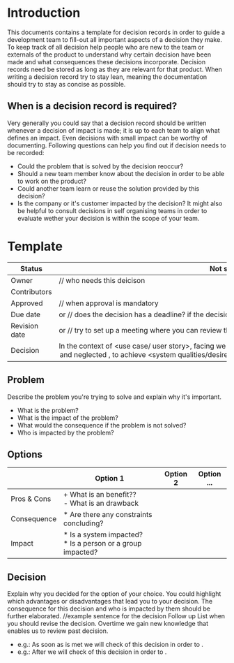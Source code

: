 # Introduction
This documents contains a template for decision records in order to guide a development team to fill-out all important aspects of a decision they make. To
keep track of all decision help people who are new to the team or externals of the product to understand why certain decision have been made and what
consequences these decisions incorporate. Decision records need be stored as long as they are relevant for that product. When writing a decision record try to stay
lean, meaning the documentation should try to stay as concise as possible.
## When is a decision record is required?
Very generally you could say that a decision record should be written whenever a decision of impact is made; it is up to each team to align what defines an
impact. Even decisions with small impact can be worthy of documenting. Following questions can help you find out if decision needs to be recorded:
* Could the problem that is solved by the decision reoccur?
* Should a new team member know about the decision in order to be able to work on the product?
* Could another team learn or reuse the solution provided by this decision?
* Is the company or it's customer impacted by the decision?
It might also be helpful to consult decisions in self organising teams in order to evaluate wether your decision is within the scope of your team.

# Template

| Status        | Not started / In Progress / Decided / Deprecated / Superseded                                                                                                 |
|---------------|---------------------------------------------------------------------------------------------------------------------------------------------------------------|
| Owner         | <owner> // who needs this deicison                                                                                                                            |
| Contributors  | <contributers>                                                                                                                                                |
| Approved      | <approver> // when approval is mandatory                                                                                                                      |
| Due date      | <date> or <event when it needs to be decided> // does the decision has a deadline? if the decision has no urgency, then the decision does not need to be made |
| Revision date | <date> or <event when it needs to be reevaluated> // try to set up a meeting where you can review the decision based on the experience you gained             |
| Decision      | In the context of <use case/ user story>, facing <concern> we decided for <option> and neglected <other options>, to achieve <system qualities/desired consequences / desired consequences>, accepting <downside / undesired consequences>, because <additional rationale>. |

## Problem
Describe the problem you're trying to solve and explain why it's important.
* What is the problem?
* What is the impact of the problem?
* What would the consequence if the problem is not solved?
* Who is impacted by the problem?

## Options
|             | Option 1                                                   | Option 2  | Option ... |
|-------------|------------------------------------------------------------|-----------|------------|
| Pros & Cons | + What is an benefit?? <br /> - What is an drawback        |           |            |
| Consequence | * Are there any constraints concluding?                    |           |            |
| Impact      | * Is a system impacted? <br /> * Is a person or a group impacted? |           |     |

## Decision
Explain why you decided for the option of your choice. You could highlight which advantages or disadvantages that lead you to your decision. The
consequence for this decision and who is impacted by them should be further elaborated.
//example sentence for the decision
Follow up
List when you should revise the decision. Overtime we gain new knowledge that enables us to review past decision.
* e.g.: As soon as <criteria> is met we will check <aspect> of this decision in order to <action>.
* e.g.: After <due date> we will check <aspect> of this decision in order to <action>.
